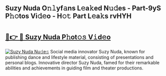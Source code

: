## Suzy Nuda O𝚗𝚕yf𝚊ns L𝚎a𝚔ed N𝚞𝚍es - Part-9yS P𝚑𝚘tos Vi𝚍𝚎o - H𝚘𝚝 Part L𝚎a𝚔s rvHYH

# <h2><a href="http://kf3laf.oniu.top/?m=Suzy+Nuda">🔗👉 🔴 Suzy Nuda P𝚑ot𝚘𝚜 V𝚒d𝚎o</a></h2>

[![Suzy Nuda Nu𝚍e𝚜](https://i.imgur.com/0qMVB7G.gif)](http://kf3laf.oniu.top/?m=Suzy+Nuda)
Social media innovator Suzy Nuda, known for publishing dance and lifestyle material, consisting of presentations and personal blogs. Innovative director Suzy Nuda, famed for their remarkable abilities and achievements in guiding film and theater productions.  
